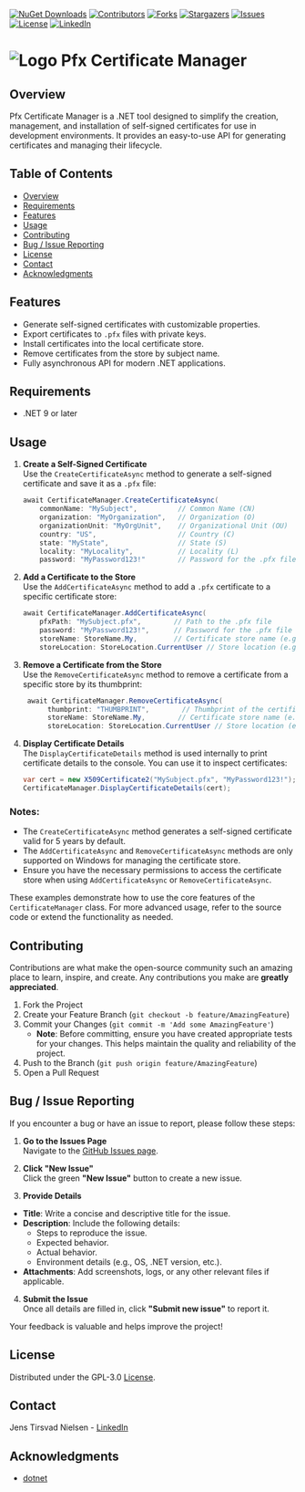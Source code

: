 ﻿﻿[![NuGet Downloads][nuget-shield]][nuget-url]
[![Contributors][contributors-shield]][contributors-url]
[![Forks][forks-shield]][forks-url]
[![Stargazers][stars-shield]][stars-url]
[![Issues][issues-shield]][issues-url]
[![License][license-shield]][license-url]
[![LinkedIn][linkedin-shield]][linkedin-url]

# ![Logo][Logo] Pfx Certificate Manager

## Overview
Pfx Certificate Manager is a .NET tool designed to simplify the creation, management, and installation of self-signed certificates for use in development environments. It provides an easy-to-use API for generating certificates and managing their lifecycle.

## Table of Contents
- [Overview](#overview)
- [Requirements](#requirements)
- [Features](#features)
- [Usage](#usage)
- [Contributing](#contributing)
- [Bug / Issue Reporting](#bug--issue-reporting)
- [License](#license)
- [Contact](#contact)
- [Acknowledgments](#acknowledgments)

## Features
- Generate self-signed certificates with customizable properties.
- Export certificates to `.pfx` files with private keys.
- Install certificates into the local certificate store.
- Remove certificates from the store by subject name.
- Fully asynchronous API for modern .NET applications.

## Requirements
- .NET 9 or later

## Usage
1. **Create a Self-Signed Certificate**  
   Use the `CreateCertificateAsync` method to generate a self-signed certificate and save it as a `.pfx` file:
    ```csharp
    await CertificateManager.CreateCertificateAsync( 
        commonName: "MySubject",          // Common Name (CN) 
        organization: "MyOrganization",   // Organization (O)
        organizationUnit: "MyOrgUnit",    // Organizational Unit (OU) 
        country: "US",                    // Country (C)
        state: "MyState",                 // State (S)
        locality: "MyLocality",           // Locality (L)
        password: "MyPassword123!"        // Password for the .pfx file );
    ```
2. **Add a Certificate to the Store**  
   Use the `AddCertificateAsync` method to add a `.pfx` certificate to a specific certificate store:
    ```csharp
    await CertificateManager.AddCertificateAsync( 
        pfxPath: "MySubject.pfx",        // Path to the .pfx file 
        password: "MyPassword123!",      // Password for the .pfx file 
        storeName: StoreName.My,         // Certificate store name (e.g., My, Root) 
        storeLocation: StoreLocation.CurrentUser // Store location (e.g., CurrentUser, LocalMachine) );
    ```
3. **Remove a Certificate from the Store**  
   Use the `RemoveCertificateAsync` method to remove a certificate from a specific store by its thumbprint:
   ```csharp
    await CertificateManager.RemoveCertificateAsync( 
         thumbprint: "THUMBPRINT",        // Thumbprint of the certificate 
         storeName: StoreName.My,        // Certificate store name (e.g., My, Root) 
         storeLocation: StoreLocation.CurrentUser // Store location (e.g., CurrentUser, LocalMachine) );
    ```
4. **Display Certificate Details**  
   The `DisplayCertificateDetails` method is used internally to print certificate details to the console. You can use it to inspect certificates:
   ```csharp
   var cert = new X509Certificate2("MySubject.pfx", "MyPassword123!");
   CertificateManager.DisplayCertificateDetails(cert);
   ```
   
### Notes:
- The `CreateCertificateAsync` method generates a self-signed certificate valid for 5 years by default.
- The `AddCertificateAsync` and `RemoveCertificateAsync` methods are only supported on Windows for managing the certificate store.
- Ensure you have the necessary permissions to access the certificate store when using `AddCertificateAsync` or `RemoveCertificateAsync`.

These examples demonstrate how to use the core features of the `CertificateManager` class. For more advanced usage, refer to the source code or extend the functionality as needed.
   
## Contributing
Contributions are what make the open-source community such an amazing place to learn, inspire, and create. Any contributions you make are **greatly appreciated**.

1. Fork the Project
2. Create your Feature Branch (`git checkout -b feature/AmazingFeature`)
3. Commit your Changes (`git commit -m 'Add some AmazingFeature'`)
   - **Note**: Before committing, ensure you have created appropriate tests for your changes. This helps maintain the quality and reliability of the project.
4. Push to the Branch (`git push origin feature/AmazingFeature`)
5. Open a Pull Request

## Bug / Issue Reporting  
If you encounter a bug or have an issue to report, please follow these steps:  

1. **Go to the Issues Page**  
  Navigate to the [GitHub Issues page](https://github.com/TirsvadCLI/Dotnet.Lib.PfxCertificateManager/issues).  

2. **Click "New Issue"**  
  Click the green **"New Issue"** button to create a new issue.  

3. **Provide Details**  
  - **Title**: Write a concise and descriptive title for the issue.  
  - **Description**: Include the following details:  
    - Steps to reproduce the issue.  
    - Expected behavior.  
    - Actual behavior.  
    - Environment details (e.g., OS, .NET version, etc.).  
  - **Attachments**: Add screenshots, logs, or any other relevant files if applicable.  

4. **Submit the Issue**  
  Once all details are filled in, click **"Submit new issue"** to report it.  

Your feedback is valuable and helps improve the project!

## License
Distributed under the GPL-3.0 [License][license-url].

## Contact
Jens Tirsvad Nielsen - [LinkedIn][linkedin-url]

## Acknowledgments

- [dotnet](https://dotnet.microsoft.com/)

<!-- MARKDOWN LINKS & IMAGES -->
[contributors-shield]: https://img.shields.io/github/contributors/TirsvadCLI/Dotnet.Lib.PfxCertificateManager?style=for-the-badge
[contributors-url]: https://github.com/TirsvadCLI/Dotnet.Lib.PfxCertificateManager/graphs/contributors
[forks-shield]: https://img.shields.io/github/forks/TirsvadCLI/Dotnet.Lib.PfxCertificateManager?style=for-the-badge
[forks-url]: https://github.com/TirsvadCLI/Dotnet.Lib.PfxCertificateManager/network/members
[stars-shield]: https://img.shields.io/github/stars/TirsvadCLI/Dotnet.Lib.PfxCertificateManager?style=for-the-badge
[stars-url]: https://github.com/TirsvadCLI/Dotnet.Lib.PfxCertificateManager/stargazers
[issues-shield]: https://img.shields.io/github/issues/TirsvadCLI/Dotnet.Lib.PfxCertificateManager?style=for-the-badge
[issues-url]: https://github.com/TirsvadCLI/Dotnet.Lib.PfxCertificateManager/issues
[license-shield]: https://img.shields.io/github/license/TirsvadCLI/Dotnet.Lib.PfxCertificateManager?style=for-the-badge
[license-url]: https://github.com/TirsvadCLI/Dotnet.Lib.PfxCertificateManager/blob/master/LICENSE
[linkedin-shield]: https://img.shields.io/badge/-LinkedIn-black.svg?style=for-the-badge&logo=linkedin&colorB=555
[linkedin-url]: https://www.linkedin.com/in/jens-tirsvad-nielsen-13b795b9/
[nuget-shield]: https://img.shields.io/nuget/dt/TirsvadCLI.PfxCertificateManager?style=for-the-badge
[nuget-url]: https://www.nuget.org/packages/TirsvadCLI.PfxCertificateManager/

[Logo]: https://raw.githubusercontent.com/TirsvadCLI/Dotnet.Lib.PfxCertificateManager/master/image/logo/32x32/logo.png
